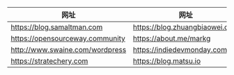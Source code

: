 | 网址 | 网址 |
| --- | --- | 
| https://blog.samaltman.com | https://blog.zhuangbiaowei.com |
| https://opensourceway.community | https://about.me/markg |
| http://www.swaine.com/wordpress | https://indiedevmonday.com |
| https://stratechery.com | https://blog.matsu.io |
